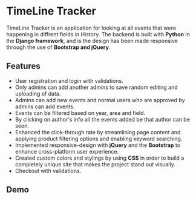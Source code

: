 # TimeLine Tracker
TimeLine Tracker is an application for looking at all events that were happening in diffrent fields in History. The backend is built with **Python** in the **Django framework**, and is the design has been made responsive through the use of **Bootstrap and jQuery**.

## Features
* User registration and login with validations.
* Only admins can add another admins to save random editing and uploading of data.
* Admins can add new events and normal users who are approved by admins can add events.
* Events can be filtered based on year, area and field.
* By clicking on author's info all the events added be that author can be seen.
* Enhanced the click-through rate by streamlining page content and applying product filtering options and enabling keyword searching.
* Implemented responsive-design with **jQuery** and the **Bootstrap** to enhance cross-platform user experience.
* Created custom colors and stylings by using **CSS** in order to build a completely unique site that makes the project stand out visually.
* Checkout with validations.
 ## Demo
<a href="https://github.com/prachiten/TimelineTracker/blob/main/soloproject.gif"></a>
